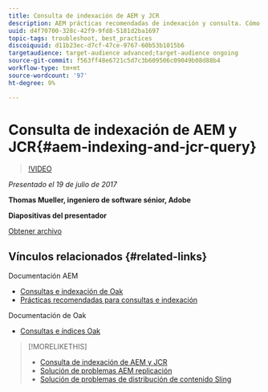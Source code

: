 ```yaml
---
title: Consulta de indexación de AEM y JCR
description: AEM prácticas recomendadas de indexación y consulta. Cómo solucionar problemas de consulta en AEM y cómo configurar y administrar índices.
uuid: d4f70700-328c-42f9-9fd8-5181d2ba1697
topic-tags: troubleshoot, best_practices
discoiquuid: d11b23ec-d7cf-47ce-9767-60b53b1015b6
targetaudience: target-audience advanced;target-audience ongoing
source-git-commit: f563ff48e6721c5d7c3b609506c09049b08d88b4
workflow-type: tm+mt
source-wordcount: '97'
ht-degree: 9%

---
```



# Consulta de indexación de AEM y JCR{#aem-indexing-and-jcr-query}

>[!VIDEO](https://video.tv.adobe.com/v/19133/?quality=9)

*Presentado el 19 de julio de 2017*

**Thomas Mueller, ingeniero de software sénior, Adobe**

**Diapositivas del presentador**

[Obtener archivo](assets/aem-gems-aem-indexing-and-jcr-query.pdf)

## Vínculos relacionados {#related-links}

Documentación AEM

* [Consultas e indexación de Oak](https://docs.adobe.com/docs/en/aem/6-3/deploy/platform/queries-and-indexing.html)
* [Prácticas recomendadas para consultas e indexación](https://docs.adobe.com/docs/en/aem/6-3/deploy/best-practices/best-practices-for-queries-and-indexing.html)

Documentación de Oak

* [Consultas e índices Oak](https://experienceleague.adobe.com/docs/experience-manager-65/deploying/deploying/queries-and-indexing.html?lang=es)

<!--
[Get back to the Overview](https://helpx.adobe.com/experience-manager/kt/eseminars/gems/aem-index.html)
-->

>[!MORELIKETHIS]
>
>* [Consulta de indexación de AEM y JCR](aem-indexing-jcr-query.md)
>* [Solución de problemas AEM replicación](aem-troubleshooting-aem-replication.md)
>* [Solución de problemas de distribución de contenido Sling](aem-troubleshooting-sling.md)

<!-- 
>* linking to helpx, removed for now [Adobe Experience Manager: AEM 6.x Maintenance Tasks](https://helpx.adobe.com/experience-manager/kt/eseminars/ccoo-aem-Aug-register.html)
-->